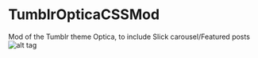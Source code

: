 # TumblrOpticaCSSMod
Mod of the Tumblr theme Optica, to include Slick carousel/Featured posts
![alt tag](http://i.imgur.com/u3VfPVU.png)
